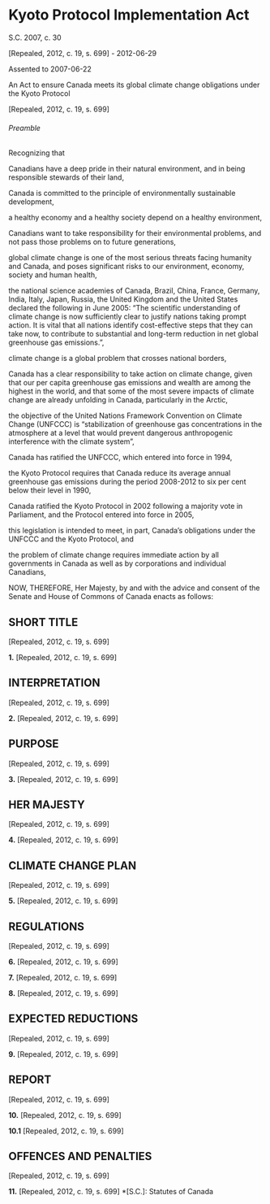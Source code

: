 # Kyoto Protocol Implementation Act

S.C. 2007, c. 30

[Repealed, 2012, c. 19, s. 699] - 2012-06-29

Assented to 2007-06-22

An Act to ensure Canada meets its global climate change obligations under the Kyoto Protocol

[Repealed, 2012, c. 19, s. 699]

###### Preamble

Recognizing that

Canadians have a deep pride in their natural environment, and in being responsible stewards of their land,

Canada is committed to the principle of environmentally sustainable development,

a healthy economy and a healthy society depend on a healthy environment,

Canadians want to take responsibility for their environmental problems, and not pass those problems on to future generations,

global climate change is one of the most serious threats facing humanity and Canada, and poses significant risks to our environment, economy, society and human health,

the national science academies of Canada, Brazil, China, France, Germany, India, Italy, Japan, Russia, the United Kingdom and the United States declared the following in June 2005: “The scientific understanding of climate change is now sufficiently clear to justify nations taking prompt action. It is vital that all nations identify cost-effective steps that they can take now, to contribute to substantial and long-term reduction in net global greenhouse gas emissions.”,

climate change is a global problem that crosses national borders,

Canada has a clear responsibility to take action on climate change, given that our per capita greenhouse gas emissions and wealth are among the highest in the world, and that some of the most severe impacts of climate change are already unfolding in Canada, particularly in the Arctic,

the objective of the United Nations Framework Convention on Climate Change (UNFCCC) is “stabilization of greenhouse gas concentrations in the atmosphere at a level that would prevent dangerous anthropogenic interference with the climate system”,

Canada has ratified the UNFCCC, which entered into force in 1994,

the Kyoto Protocol requires that Canada reduce its average annual greenhouse gas emissions during the period 2008-2012 to six per cent below their level in 1990,

Canada ratified the Kyoto Protocol in 2002 following a majority vote in Parliament, and the Protocol entered into force in 2005,

this legislation is intended to meet, in part, Canada’s obligations under the UNFCCC and the Kyoto Protocol, and

the problem of climate change requires immediate action by all governments in Canada as well as by corporations and individual Canadians,

NOW, THEREFORE, Her Majesty, by and with the advice and consent of the Senate and House of Commons of Canada enacts as follows:

## SHORT TITLE

[Repealed, 2012, c. 19, s. 699]

**1.** [Repealed, 2012, c. 19, s. 699]

## INTERPRETATION

[Repealed, 2012, c. 19, s. 699]

**2.** [Repealed, 2012, c. 19, s. 699]

## PURPOSE

[Repealed, 2012, c. 19, s. 699]

**3.** [Repealed, 2012, c. 19, s. 699]

## HER MAJESTY

[Repealed, 2012, c. 19, s. 699]

**4.** [Repealed, 2012, c. 19, s. 699]

## CLIMATE CHANGE PLAN

[Repealed, 2012, c. 19, s. 699]

**5.** [Repealed, 2012, c. 19, s. 699]

## REGULATIONS

[Repealed, 2012, c. 19, s. 699]

**6.** [Repealed, 2012, c. 19, s. 699]

**7.** [Repealed, 2012, c. 19, s. 699]

**8.** [Repealed, 2012, c. 19, s. 699]

## EXPECTED REDUCTIONS

[Repealed, 2012, c. 19, s. 699]

**9.** [Repealed, 2012, c. 19, s. 699]

## REPORT

[Repealed, 2012, c. 19, s. 699]

**10.** [Repealed, 2012, c. 19, s. 699]

**10.1** [Repealed, 2012, c. 19, s. 699]

## OFFENCES AND PENALTIES

[Repealed, 2012, c. 19, s. 699]

**11.** [Repealed, 2012, c. 19, s. 699]
  *[S.C.]: Statutes of Canada
